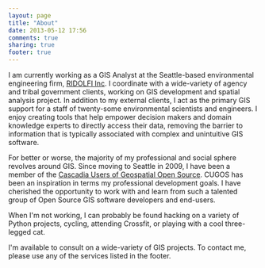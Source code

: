 ```yaml
---
layout: page
title: "About"
date: 2013-05-12 17:56
comments: true
sharing: true
footer: true
---
```


I am currently working as a GIS Analyst at the Seattle-based environmental engineering firm,
[RIDOLFI Inc](http://www.ridolfi.com). I coordinate with a wide-variety of agency and
tribal government clients, working on GIS development and spatial analysis project.
In addition to my external clients, I act as the primary GIS support for a staff of
twenty-some environmental scientists and engineers. I enjoy creating tools that help empower
decision makers and domain knowledge experts to directly access their data, removing the
barrier to information that is typically associated with complex and unintuitive GIS software.

For better or worse, the majority of my professional and social sphere revolves around GIS.
Since moving to Seattle in 2009, I have been a member of the [Cascadia Users of Geospatial
Open Source](http://www.cugos.org). CUGOS has been an inspiration in terms my professional
development goals. I have cherished the opportunity to work with and learn from such a
talented group of Open Source GIS software developers and end-users.

When I'm not working, I can probably be found hacking on a variety of Python projects,
cycling, attending Crossfit, or playing with a cool three-legged cat.

I'm available to consult on a wide-variety of GIS projects. To contact me, please use
any of the services listed in the footer.
